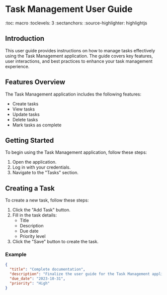 # Task Management User Guide

:toc: macro
:toclevels: 3
:sectanchors:
:source-highlighter: highlightjs

## Introduction

This user guide provides instructions on how to manage tasks effectively using the Task Management application. The guide covers key features, user interactions, and best practices to enhance your task management experience.

## Features Overview

The Task Management application includes the following features:

- Create tasks
- View tasks
- Update tasks
- Delete tasks
- Mark tasks as complete

## Getting Started

To begin using the Task Management application, follow these steps:

1. Open the application.
2. Log in with your credentials.
3. Navigate to the "Tasks" section.

## Creating a Task

To create a new task, follow these steps:

1. Click the "Add Task" button.
2. Fill in the task details:
   - Title
   - Description
   - Due date
   - Priority level
3. Click the "Save" button to create the task.

### Example

```json
{
  "title": "Complete documentation",
  "description": "Finalize the user guide for the Task Management application.",
  "due_date": "2023-10-31",
  "priority": "High"
}
